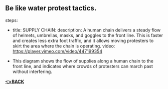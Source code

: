 ## Be like water protest tactics.

steps:
- title: SUPPLY CHAIN:
  description: A human chain delivers a steady flow of helmets, umbrellas, masks, and goggles to the front line. This is faster and creates less extra foot traffic, and it allows moving protesters to skirt the area where the chain is operating.
  video: https://player.vimeo.com/video/447199354

- This diagram shows the flow of supplies along a human chain to the front line, and indicates where crowds of protesters can march past without interfering.




__[:point_left: BACK](README.md)__
